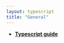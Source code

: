```yaml
---
layout: typescript
title: "General"
---
```


- **[Typescript guide](https://google.github.io/styleguide/tsguide.html)**


